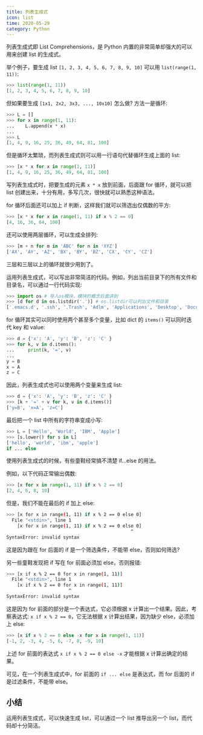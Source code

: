 ```yaml
---
title: 列表生成式
icon: list
time: 2020-05-29
category: Python
---
```


列表生成式即 List Comprehensions，是 Python 内置的非常简单却强大的可以用来创建 list 的生成式。

<!-- more -->

举个例子，要生成 list `[1, 2, 3, 4, 5, 6, 7, 8, 9, 10]` 可以用 `list(range(1, 11))`:

```py
>>> list(range(1, 11))
[1, 2, 3, 4, 5, 6, 7, 8, 9, 10]
```

但如果要生成 `[1x1, 2x2, 3x3, ..., 10x10]` 怎么做? 方法一是循环:

```py
>>> L = []
>>> for x in range(1, 11):
...    L.append(x * x)
...
>>> L
[1, 4, 9, 16, 25, 36, 49, 64, 81, 100]
```

但是循环太繁琐，而列表生成式则可以用一行语句代替循环生成上面的 list:

```py
>>> [x * x for x in range(1, 11)]
[1, 4, 9, 16, 25, 36, 49, 64, 81, 100]
```

写列表生成式时，把要生成的元素 `x * x` 放到前面，后面跟 for 循环，就可以把 list 创建出来，十分有用，多写几次，很快就可以熟悉这种语法。

for 循环后面还可以加上 if 判断，这样我们就可以筛选出仅偶数的平方:

```py
>>> [x * x for x in range(1, 11) if x % 2 == 0]
[4, 16, 36, 64, 100]
```

还可以使用两层循环，可以生成全排列:

```py
>>> [m + n for m in 'ABC' for n in 'XYZ']
['AX', 'AY', 'AZ', 'BX', 'BY', 'BZ', 'CX', 'CY', 'CZ']
```

三层和三层以上的循环就很少用到了。

运用列表生成式，可以写出非常简洁的代码。例如，列出当前目录下的所有文件和目录名，可以通过一行代码实现:

```py
>>> import os # 导入os模块，模块的概念后面讲到
>>> [d for d in os.listdir('.')] # os.listdir可以列出文件和目录
['.emacs.d', '.ssh', '.Trash', 'Adlm', 'Applications', 'Desktop', 'Documents', 'Downloads', 'Library', 'Movies', 'Music', 'Pictures', 'Public', 'VirtualBox VMs', 'Workspace', 'XCode']
```

for 循环其实可以同时使用两个甚至多个变量，比如 dict 的 `items()` 可以同时迭代 key 和 value:

```py
>>> d = {'x': 'A', 'y': 'B', 'z': 'C' }
>>> for k, v in d.items():
...     print(k, '=', v)
...
y = B
x = A
z = C
```

因此，列表生成式也可以使用两个变量来生成 list:

```py
>>> d = {'x': 'A', 'y': 'B', 'z': 'C' }
>>> [k + '=' + v for k, v in d.items()]
['y=B', 'x=A', 'z=C']
```

最后把一个 list 中所有的字符串变成小写:

```py
>>> L = ['Hello', 'World', 'IBM', 'Apple']
>>> [s.lower() for s in L]
['hello', 'world', 'ibm', 'apple']
if ... else
```

使用列表生成式的时候，有些童鞋经常搞不清楚 if...else 的用法。

例如，以下代码正常输出偶数:

```py
>>> [x for x in range(1, 11) if x % 2 == 0]
[2, 4, 6, 8, 10]
```

但是，我们不能在最后的 if 加上 else:

```sh
>>> [x for x in range(1, 11) if x % 2 == 0 else 0]
  File "<stdin>", line 1
    [x for x in range(1, 11) if x % 2 == 0 else 0]
                                              ^
SyntaxError: invalid syntax
```

这是因为跟在 for 后面的 if 是一个筛选条件，不能带 else，否则如何筛选?

另一些童鞋发现把 if 写在 for 前面必须加 else，否则报错:

```sh
>>> [x if x % 2 == 0 for x in range(1, 11)]
  File "<stdin>", line 1
    [x if x % 2 == 0 for x in range(1, 11)]
                       ^
SyntaxError: invalid syntax
```

这是因为 for 前面的部分是一个表达式，它必须根据 x 计算出一个结果。因此，考察表达式: `x if x % 2 == 0`，它无法根据 x 计算出结果，因为缺少 else，必须加上 else:

```py
>>> [x if x % 2 == 0 else -x for x in range(1, 11)]
[-1, 2, -3, 4, -5, 6, -7, 8, -9, 10]
```

上述 for 前面的表达式 `x if x % 2 == 0 else -x` 才能根据 x 计算出确定的结果。

可见，在一个列表生成式中，for 前面的 `if ... else` 是表达式，而 for 后面的 if 是过滤条件，不能带 else。

## 小结

运用列表生成式，可以快速生成 list，可以通过一个 list 推导出另一个 list，而代码却十分简洁。
